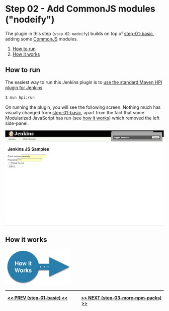 # Step 02 - Add CommonJS modules ("nodeify")
The plugin in this step (`step-02-nodeify`) builds on top of <a href="../../../tree/master/step-01-basic">step-01-basic</a>,
adding some [CommonJS] modules.

<p>
<ol>
    <li><a href="#how-to-run">How to run</a><br/>
    <li><a href="HOW-IT-WORKS.md">How it works</a><br/>
</ol>    
</p>

## How to run
The easiest way to run this Jenkins plugin is to [use the standard Maven HPI plugin for Jenkins](https://wiki.jenkins-ci.org/display/JENKINS/Plugin+tutorial#Plugintutorial-DebuggingaPlugin).

```sh
$ mvn hpi:run
```

On running the plugin, you will see the following screen. Nothing much has visually changed from
<a href="../../../tree/master/step-01-basic">step-01-basic</a>, apart from the fact that some Modularized
JavaScript has run (see <a href="HOW-IT-WORKS.md">how it works</a>) which removed the left side-panel.  

![root action page](img/root-action-page.png)

## How it works

<a href="HOW-IT-WORKS.md"><img src="../img/how-it-works.png" /></a>

<hr/>
<p align="center">
<b><a href="../../../tree/master/step-01-basic">&lt;&lt; PREV (step-01-basic) &lt;&lt;</a>  &nbsp;&nbsp;&nbsp;&nbsp;&nbsp;&nbsp;&nbsp;&nbsp;&nbsp;&nbsp;&nbsp;  <a href="../../../tree/master/step-03-more-npm-packs">&gt;&gt; NEXT (step-03-more-npm-packs) &gt;&gt;</a></b>
</p>

[Node.js]: https://nodejs.org
[Gulp]: https://github.com/gulpjs/gulp
[jenkins-js-builder]: https://github.com/jenkinsci/js-builder
[jenkins-js-modules]: https://github.com/jenkinsci/js-modules
[CommonJS]: http://www.commonjs.org/
[jquery-detached]: https://github.com/tfennelly/jquery-detached
[Browserify]: http://browserify.org/
[bundle]: https://github.com/jenkinsci/js-modules/blob/master/FAQs.md#what-is-the-difference-between-a-module-and-a-bundle
